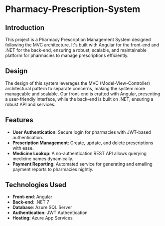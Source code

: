 # Pharmacy-Prescription-System

## Introduction

This project is a Pharmacy Prescription Management System designed following the MVC architecture. It's built with Angular for the front-end and .NET for the back-end, ensuring a robust, scalable, and maintainable platform for pharmacies to manage prescriptions efficiently.

## Design

The design of this system leverages the MVC (Model-View-Controller) architectural pattern to separate concerns, making the system more manageable and scalable. Our front-end is crafted with Angular, presenting a user-friendly interface, while the back-end is built on .NET, ensuring a robust API and services.

## Features

- **User Authentication**: Secure login for pharmacies with JWT-based authentication.
- **Prescription Management**: Create, update, and delete prescriptions with ease.
- **Medicine Lookup**: A no-authentication REST API allows querying medicine names dynamically.
- **Payment Reporting**: Automated service for generating and emailing payment reports to pharmacies nightly.

## Technologies Used

- **Front-end**: Angular
- **Back-end**: .NET 7
- **Database**: Azure SQL Server
- **Authentication**: JWT Authentication
- **Hosting**: Azure App Services
